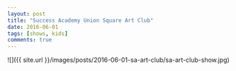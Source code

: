 ```yaml
---
layout: post
title: "Success Academy Union Square Art Club"
date: 2016-06-01
tags: [shows, kids]
comments: true
---
```

![]({{ site.url }}/images/posts/2016-06-01-sa-art-club/sa-art-club-show.jpg)

